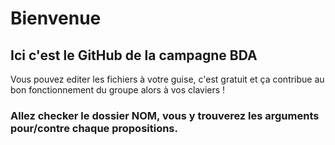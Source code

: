 # Bienvenue
## Ici c'est le GitHub de la campagne BDA ##
Vous pouvez editer les fichiers à votre guise, c'est gratuit et ça contribue au bon fonctionnement du groupe alors à vos claviers !

### Allez checker le dossier NOM, vous y trouverez les arguments pour/contre chaque propositions. ###
